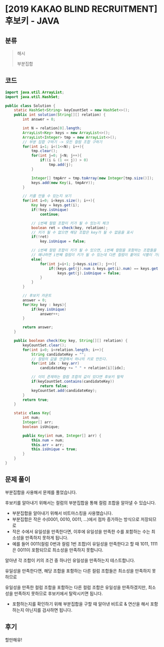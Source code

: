 # [2019 KAKAO BLIND RECRUITMENT] 후보키 - JAVA

## 분류
> 해시
>
> 부분집합

## 코드
```java
import java.util.ArrayList;
import java.util.HashSet;

public class Solution {
    static HashSet<String> keyCountSet = new HashSet<>();
    public int solution(String[][] relation) {
        int answer = 0;

        int N = relation[0].length;
        ArrayList<Key> keys = new ArrayList<>();
        ArrayList<Integer> tmp = new ArrayList<>();
        // 부분 집합 구하기 -> 모든 컬럼 조합 구하기
        for(int i=1; i<(1<<N); i++){
            tmp.clear();
            for(int j=0; j<N; j++){
                if((i & (1 << j)) > 0)
                    tmp.add(j);
            }

            Integer[] tmpArr = tmp.toArray(new Integer[tmp.size()]);
            keys.add(new Key(i, tmpArr));
        }

        // 키를 만들 수 있는지 보기
        for(int i=0; i<keys.size(); i++){
            Key key = keys.get(i);
            if(!key.isUnique)
                continue;

            // i번째 컬럼 조합이 키가 될 수 있는지 체크
            boolean ret = check(key, relation);
            // 키가 될 수 없으면 해당 조합은 key가 될 수 없음을 표시
            if(!ret)
                key.isUnique = false;

            // i번째 컬럼 조합이 키가 될 수 있으면, i번째 컬럼을 포함하는 조합들을 후보키에서 탈락시킨다.
            // 왜냐하면 i번째 컬럼이 키가 될 수 있는데 다른 컬럼이 붙어도 식별이 가능하지만, 최소성을 만족시키지 못해 탈락
            else{
                for(int j=i+1; j<keys.size(); j++){
                    if((keys.get(j).num & keys.get(i).num) == keys.get(i).num)
                        keys.get(j).isUnique = false;
                }
            }
        }

        // 후보키 카운트
        answer = 0;
        for(Key key : keys){
            if(key.isUnique)
                answer++;
        }

        return answer;
    }

    public boolean check(Key key, String[][] relation) {
        keyCountSet.clear();
        for(int i=0; i<relation.length; i++){
            String candidateKey = "";
            // 컬럼의 값을 연결해서 하나의 키로 만든다.
            for(int idx : key.arr)
                candidateKey += " " + relation[i][idx];

            // 이미 존재하는 컬럼 조합의 값이 있다면 후보키 탈락
            if(keyCountSet.contains(candidateKey))
                return false;
            keyCountSet.add(candidateKey);
        }
        return true;
    }

    static class Key{
        int num;
        Integer[] arr;
        boolean isUnique;

        public Key(int num, Integer[] arr) {
            this.num = num;
            this.arr = arr;
            this.isUnique = true;
        }
    }
}
```

## 문제 풀이
부분집합을 사용해서 문제를 풀었습니다.

후보키를 알아내기 위해서는 컬럼의 부분집합을 통해 컬럼 조합을 알아낼 수 있습니다.
   - 부분집합을 알아내기 위해서 비트마스킹을 사용했습니다.
   - 부분집합은 작은 수(0001, 0010, 0011, ...)에서 점차 증가하는 방식으로 저장되므로
   - 작은 수에서 유일성을 만족한다면, 이후에 유일성을 만족한 수를 포함하는 수는 최소성을 만족하지 못하게 됩니다.
   - 예를 들어 0011(컬럼 0번과 컬럼 1번 조합)이 유일성을 만족한다고 할 때 1011, 1111은 0011이 포함되므로 최소성을 만족하지 못합니다.

알아낸 각 조합이 키의 조건 중 하나인 유일성을 만족하는지 테스트합니다.

유일성을 만족한다면, 해당 조합을 포함하는 다른 컬럼 조합들은 최소성을 만족하지 못하므로 

유일성을 만족한 컬럼 조합을 포함하는 다른 컬럼 조합은 유일성을 만족하겠지만, 최소성을 만족하지 못하므로 후보키에서 탈락시키면 됩니다.
   - 포함하는지를 확인하기 위해 부분집합을 구할 때 알아낸 비트로 & 연산을 해서 포함하는지 아닌지를 검사하면 됩니다.

## 후기
할만해유!